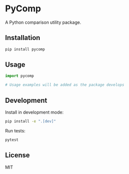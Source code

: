 # PyComp

A Python comparison utility package.

## Installation

```bash
pip install pycomp
```

## Usage

```python
import pycomp

# Usage examples will be added as the package develops
```

## Development

Install in development mode:

```bash
pip install -e ".[dev]"
```

Run tests:

```bash
pytest
```

## License

MIT